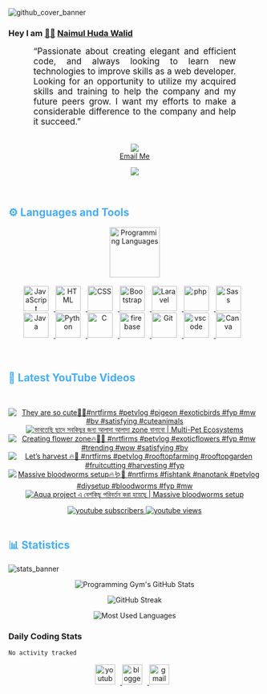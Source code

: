 ![github_cover_banner](https://www.digitalsolutionservices.com/img/services/web%20development.gif)

### Hey I am [👨🏻‍][facebook] [Naimul Huda Walid][youtube]



<p align:"center" style="text-align: justify; margin: 0 50px; font-size: 17px;" >
   “Passionate about creating elegant and efficient code, and always looking to learn new technologies to improve skills as a web developer. Looking for an opportunity to utilize my acquired skills and training to help the company and my future peers grow. I want my efforts to make a considerable difference to the company and help it succeed.”
<br>
<br>
<div align="center">

![](https://visitor-badge.glitch.me/badge?page_id=NaimulHudaWalid)
    <br />
[Email Me](mailto:dev.naimulhuda@gmail.com)
</div>
</p>
<!-- Typing SVG by DenverCoder1 - https://github.com/DenverCoder1/readme-typing-svg -->
<p align="center">
<!--   <a href="https://github.com/DenverCoder1/readme-typing-svg"> -->
    <img src="https://readme-typing-svg.herokuapp.com?color=E22FE4&width=380&height=45&lines=Open-Source+Enthusiast;Learning+In+Public;Empowering+Others;Nice+To+Meet+You+...&center=true"></a>

</p>
<br>
<!-- Languages and Tools -->

<h2 style="color: #44AEFB">⚙️ Languages and Tools</h2>
<div align="center" style="display:block;">
    <img width="100px" alt="Programming Languages" src="https://user-images.githubusercontent.com/78341798/194531121-47b0119a-ce00-439d-b586-125f86acb098.png"/> 
</div>
<br>   
<!-- Icons Resources -->
<!-- https://devicon.dev/ -->
<!-- https://cdn.jsdelivr.net/npm/simple-icons@v3/icons/ -->
<div align="center">
  <a href="https://developer.mozilla.org/en-US/docs/Web/JavaScript" target="_blank" rel="noreferrer">
      <img  alt="JavaScript" height="50px" style="padding-right:10px;" src="https://cdn.jsdelivr.net/gh/devicons/devicon/icons/javascript/javascript-plain.svg"/>
  </a>
  
 
  <a href="https://developer.mozilla.org/en-US/docs/Web/HTML" target="_blank" rel="noreferrer">
      <img  alt="HTML" height="50px" style="padding-right:10px;" src="https://cdn.jsdelivr.net/gh/devicons/devicon/icons/html5/html5-original.svg"/>
  </a>
  <a href="https://developer.mozilla.org/en-US/docs/Web/CSS" target="_blank" rel="noreferrer">
      <img  alt="CSS" height="50px" style="padding-right:10px;" src="https://cdn.jsdelivr.net/gh/devicons/devicon/icons/css3/css3-original.svg"/>
  </a>
  <a href="https://getbootstrap.com/" target="_blank" rel="noreferrer">
      <img  alt="Bootstrap" height="50px" style="padding-right:10px;" src="https://cdn.jsdelivr.net/gh/devicons/devicon/icons/bootstrap/bootstrap-original.svg"/>
  </a> 
  <a href="https://laravel.com/" target="_blank" rel="noreferrer">
      <img  alt="Laravel" height="50px" style="padding-right:10px;" src="https://cdn.jsdelivr.net/gh/devicons/devicon/icons/laravel/laravel-plain.svg"/>
  </a>
  <a href="https://www.php.net/" target="_blank" rel="noreferrer">
      <img  alt="php" height="50px" style="padding-right:10px;" src="https://cdn.jsdelivr.net/gh/devicons/devicon/icons/php/php-original.svg"/>
  </a>
  <a href="https://sass-lang.com/" target="_blank" rel="noreferrer">
      <img  alt="Sass" height="50px" style="padding-right:10px;" src="https://cdn.jsdelivr.net/gh/devicons/devicon/icons/sass/sass-original.svg"/>
  </a>
  <a href="https://www.java.com/en/" target="_blank" rel="noreferrer">
      <img  alt="Java" height="50px" style="padding-right:10px;" src="https://cdn.jsdelivr.net/gh/devicons/devicon/icons/java/java-original.svg"/>
  </a>    
  <a href="https://www.python.org/" target="_blank" rel="noreferrer">
      <img  alt="Python" height="50px" style="padding-right:10px;" src="https://cdn.jsdelivr.net/gh/devicons/devicon/icons/python/python-original.svg"/>
  </a>
  <a href="https://www.cprogramming.com/" target="_blank" rel="noreferrer">
      <img  alt="C" height="50px" style="padding-right:10px;" src="https://cdn.jsdelivr.net/gh/devicons/devicon/icons/c/c-original.svg"/>
  </a>
  
  <a href="https://firebase.google.com/" target="_blank" rel="noreferrer">
      <img  alt="firebase" height="50px" style="padding-right:10px;" src="https://cdn.jsdelivr.net/gh/devicons/devicon/icons/firebase/firebase-plain.svg"/>
  </a>
 
  <a href="https://git-scm.com/" target="_blank" rel="noreferrer">
      <img  alt="Git" height="50px" style="padding-right:10px;" src="https://cdn.jsdelivr.net/gh/devicons/devicon/icons/git/git-original.svg"/>
  </a>
  
  <a href="https://code.visualstudio.com/" target="_blank" rel="noreferrer">
      <img  alt="vscode" height="50px" style="padding-right:10px;"src="https://cdn.jsdelivr.net/gh/devicons/devicon/icons/vscode/vscode-original.svg"/>
  </a>
  <a href="https://www.canva.com/" target="_blank" rel="noreferrer">
      <img  alt="Canva" height="50px" style="padding-right:10px;" src="https://cdn.jsdelivr.net/gh/devicons/devicon/icons/canva/canva-original.svg"/> 
  </a>
</div>
<br>
<br>

<!-- Latest YouTube Videos -->

<h2 style="color: #44AEFB">🎦 Latest YouTube Videos</h2>
<br />

<!-- Resource/Reference: https://github.com/DenverCoder1/github-readme-youtube-cards -->
<div class="youtube videos cards" align="center">

<!-- BEGIN YOUTUBE-CARDS -->
[![They are so cute🖤🔥#nrtfirms #petvlog #pigeon  #exoticbirds #fyp #mw #bv #satisfying #cuteanimals](https://ytcards.demolab.com/?id=HNH9iHMlI8s&title=They+are+so+cute%F0%9F%96%A4%F0%9F%94%A5%23nrtfirms+%23petvlog+%23pigeon++%23exoticbirds+%23fyp+%23mw+%23bv+%23satisfying+%23cuteanimals&lang=en&timestamp=1700908147&background_color=%230d1117&title_color=%23ffffff&stats_color=%23dedede&max_title_lines=1&width=250&border_radius=5 "They are so cute🖤🔥#nrtfirms #petvlog #pigeon  #exoticbirds #fyp #mw #bv #satisfying #cuteanimals")](https://www.youtube.com/watch?v=HNH9iHMlI8s)
[![ভাবতেছি ছাদে সবকিছুর জন্য আলাদা আলাদা zone বানাবো | Multi-Pet Ecosystems](https://ytcards.demolab.com/?id=dxTgLptz_bM&title=%E0%A6%AD%E0%A6%BE%E0%A6%AC%E0%A6%A4%E0%A7%87%E0%A6%9B%E0%A6%BF+%E0%A6%9B%E0%A6%BE%E0%A6%A6%E0%A7%87+%E0%A6%B8%E0%A6%AC%E0%A6%95%E0%A6%BF%E0%A6%9B%E0%A7%81%E0%A6%B0+%E0%A6%9C%E0%A6%A8%E0%A7%8D%E0%A6%AF+%E0%A6%86%E0%A6%B2%E0%A6%BE%E0%A6%A6%E0%A6%BE+%E0%A6%86%E0%A6%B2%E0%A6%BE%E0%A6%A6%E0%A6%BE+zone+%E0%A6%AC%E0%A6%BE%E0%A6%A8%E0%A6%BE%E0%A6%AC%E0%A7%8B+%7C+Multi-Pet+Ecosystems&lang=en&timestamp=1700900674&background_color=%230d1117&title_color=%23ffffff&stats_color=%23dedede&max_title_lines=1&width=250&border_radius=5 "ভাবতেছি ছাদে সবকিছুর জন্য আলাদা আলাদা zone বানাবো | Multi-Pet Ecosystems")](https://www.youtube.com/watch?v=dxTgLptz_bM)
[![Creating flower zone🔥🖤🌺 #nrtfirms #petvlog #exoticflowers #fyp #mw #trending #wow #satisfying #bv](https://ytcards.demolab.com/?id=K8gAlsA1bSE&title=Creating+flower+zone%F0%9F%94%A5%F0%9F%96%A4%F0%9F%8C%BA+%23nrtfirms+%23petvlog+%23exoticflowers+%23fyp+%23mw+%23trending+%23wow+%23satisfying+%23bv&lang=en&timestamp=1700873382&background_color=%230d1117&title_color=%23ffffff&stats_color=%23dedede&max_title_lines=1&width=250&border_radius=5 "Creating flower zone🔥🖤🌺 #nrtfirms #petvlog #exoticflowers #fyp #mw #trending #wow #satisfying #bv")](https://www.youtube.com/watch?v=K8gAlsA1bSE)
[![Let’s harvest 🔥🖤 #nrtfirms #petvlog #rooftopfarming #rooftopgarden #fruitcutting #harvesting #fyp](https://ytcards.demolab.com/?id=KVCLzfjaLvY&title=Let%E2%80%99s+harvest+%F0%9F%94%A5%F0%9F%96%A4+%23nrtfirms+%23petvlog+%23rooftopfarming+%23rooftopgarden+%23fruitcutting+%23harvesting+%23fyp&lang=en&timestamp=1700839875&background_color=%230d1117&title_color=%23ffffff&stats_color=%23dedede&max_title_lines=1&width=250&border_radius=5 "Let’s harvest 🔥🖤 #nrtfirms #petvlog #rooftopfarming #rooftopgarden #fruitcutting #harvesting #fyp")](https://www.youtube.com/watch?v=KVCLzfjaLvY)
[![Massive bloodworms setup🔥🪱🖤 #nrtfirms #fishtank #nanotank #petvlog #diysetup #bloodworms #fyp #mw](https://ytcards.demolab.com/?id=fYNoufZ1pN0&title=Massive+bloodworms+setup%F0%9F%94%A5%F0%9F%AA%B1%F0%9F%96%A4+%23nrtfirms+%23fishtank+%23nanotank+%23petvlog+%23diysetup+%23bloodworms+%23fyp+%23mw&lang=en&timestamp=1700788121&background_color=%230d1117&title_color=%23ffffff&stats_color=%23dedede&max_title_lines=1&width=250&border_radius=5 "Massive bloodworms setup🔥🪱🖤 #nrtfirms #fishtank #nanotank #petvlog #diysetup #bloodworms #fyp #mw")](https://www.youtube.com/watch?v=fYNoufZ1pN0)
[![Aqua project এ বেশকিছু পরিবর্তন করা হয়েছে | Massive bloodworms setup](https://ytcards.demolab.com/?id=0PvH9pZUx-s&title=Aqua+project+%E0%A6%8F+%E0%A6%AC%E0%A7%87%E0%A6%B6%E0%A6%95%E0%A6%BF%E0%A6%9B%E0%A7%81+%E0%A6%AA%E0%A6%B0%E0%A6%BF%E0%A6%AC%E0%A6%B0%E0%A7%8D%E0%A6%A4%E0%A6%A8+%E0%A6%95%E0%A6%B0%E0%A6%BE+%E0%A6%B9%E0%A7%9F%E0%A7%87%E0%A6%9B%E0%A7%87+%7C+Massive+bloodworms+setup&lang=en&timestamp=1700781099&background_color=%230d1117&title_color=%23ffffff&stats_color=%23dedede&max_title_lines=1&width=250&border_radius=5 "Aqua project এ বেশকিছু পরিবর্তন করা হয়েছে | Massive bloodworms setup")](https://www.youtube.com/watch?v=0PvH9pZUx-s)
<!-- END YOUTUBE-CARDS -->
</div>

<!-- Begin Youtube Buttons -->
<!-- Resource/Reference:  https://github.com/DenverCoder1/custom-icon-badges -->
<div class="youtube buttons" align="center">
    <a href="https://www.youtube.com/channel/UCa3YaFwzSII0kKg3Nads2dQ"  target="_blank">
        <img alt="youtube subscribers" src="https://img.shields.io/youtube/channel/subscribers/UCa3YaFwzSII0kKg3Nads2dQ?logo=youtube&logoColor=red&style=for-the-badge"/>
    </a> 
    <a href="https://www.youtube.com/channel/UCa3YaFwzSII0kKg3Nads2dQ"  target="_blank">
        <img alt="youtube views" src="https://custom-icon-badges.demolab.com/youtube/channel/views/UCa3YaFwzSII0kKg3Nads2dQ?color=%23E05D44&logo=eye&logoColor=white&style=for-the-badge&labelColor=#555555"/>
    </a> 
</div>
<br>
<!-- End Youtube Buttons -->

<!-- Statistics -->

<h2 style="color: #44AEFB">📊 Statistics</h2>

![stats_banner](https://user-images.githubusercontent.com/78341798/194534778-d662496c-ae00-4e8d-ae9b-b90912054e7f.gif)

<!-- Begin Stats Cards -->
<!-- Resources:  -->
<!-- Github & Languages Stats: https://github.com/naimul15-12090/github-readme-stats --> 
<!-- Streak Stats: https://github.com/denvercoder1/github-readme-streak-stats -->
<!-- Change the value after ?username= to your GitHub username. -->
<div class="stats" align="center">

![Programming Gym's GitHub Stats](https://github-readme-stats.vercel.app/api?username=NaimulHudaWalid&hide=stars&count_private=true&show_icons=true&theme=algolia&border_radius=20)

![GitHub Streak](https://streak-stats.demolab.com?user=NaimulHudaWalid&count_private=true&theme=algolia&border_radius=22)

![Most Used Languages](https://github-readme-stats.vercel.app/api/top-langs/?username=NaimulHudaWalid&langs_count=8&layout=compact&show_icons=true&theme=algolia&border_radius=20)
    
<!-- ![Top Langs](https://github-readme-stats.vercel.app/api/top-langs/?username=naimul15-12090&langs_count=8) -->
<!-- [![Top Langs](https://github-readme-stats.vercel.app/api/top-langs/?username=naimul15-12090&layout=compact)](https://github.com/anuraghazra/github-readme-stats)
 -->
    
</div>
<!--  End Stats Cards -->



### Daily Coding Stats
<!--START_SECTION:waka-->

```txt
No activity tracked
```

<!--END_SECTION:waka-->
<!-- Begin Footer -->
<!-- Icons Resources -->
<!-- https://devicon.dev/ -->
<div class="footer" align="center" style="margin:15px;">
    <a href="https://www.youtube.com/channel/UCa3YaFwzSII0kKg3Nads2dQ" target="_blank">
        <img  style="margin:0 10px 10px 0;" src="https://user-images.githubusercontent.com/78341798/194531650-698ef1b1-9cbd-4b4f-96ef-5a2ec4b5d7e6.svg" alt="youtube" width="40px"/>
    </a>
    <a href="https://www.linkedin.com/in/naimulhudawalid/" target="_blank">
        <img style="margin:0 10px 10px 0;" src="https://user-images.githubusercontent.com/78341798/194531458-b5dfeb1b-bad5-4dfa-909a-2e402262db9a.svg" alt="blogger" width="40px"/>
    </a>
    <a href="mailto:dev.naimulhuda@gmail.com" target="_blank">
        <img style="margin:0 10px 10px 0;" src="https://user-images.githubusercontent.com/78341798/194531383-ddb2b774-5bb9-491c-b601-4a4a7d9792fb.svg" alt="gmail" width="40px"/>
    </a>
</div>
<!-- End Footer -->

[youtube]: https://www.youtube.com/channel/UCa3YaFwzSII0kKg3Nads2dQ
[facebook]: https://www.facebook.com/profile.php?id=100007065945838
